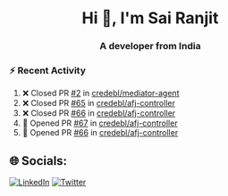 <h1 align="center">Hi 👋, I'm Sai Ranjit</h1>
<h3 align="center">A developer from India</h3>

### :zap: Recent Activity

<!--START_SECTION:activity-->
1. ❌ Closed PR [#2](https://github.com/credebl/mediator-agent/pull/2) in [credebl/mediator-agent](https://github.com/credebl/mediator-agent)
2. ❌ Closed PR [#65](https://github.com/credebl/afj-controller/pull/65) in [credebl/afj-controller](https://github.com/credebl/afj-controller)
3. ❌ Closed PR [#66](https://github.com/credebl/afj-controller/pull/66) in [credebl/afj-controller](https://github.com/credebl/afj-controller)
4. 💪 Opened PR [#67](https://github.com/credebl/afj-controller/pull/67) in [credebl/afj-controller](https://github.com/credebl/afj-controller)
5. 💪 Opened PR [#66](https://github.com/credebl/afj-controller/pull/66) in [credebl/afj-controller](https://github.com/credebl/afj-controller)
<!--END_SECTION:activity-->

## 🌐 Socials:
[![LinkedIn](https://img.shields.io/badge/LinkedIn-%230077B5.svg?logo=linkedin&logoColor=white)](https://linkedin.com/in/sairanjit) [![Twitter](https://img.shields.io/badge/Twitter-%231DA1F2.svg?logo=Twitter&logoColor=white)](https://twitter.com/sairanjit_) 
